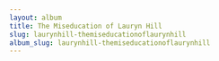 ```yaml
---
layout: album
title: The Miseducation of Lauryn Hill
slug: laurynhill-themiseducationoflaurynhill
album_slug: laurynhill-themiseducationoflaurynhill
---
```

